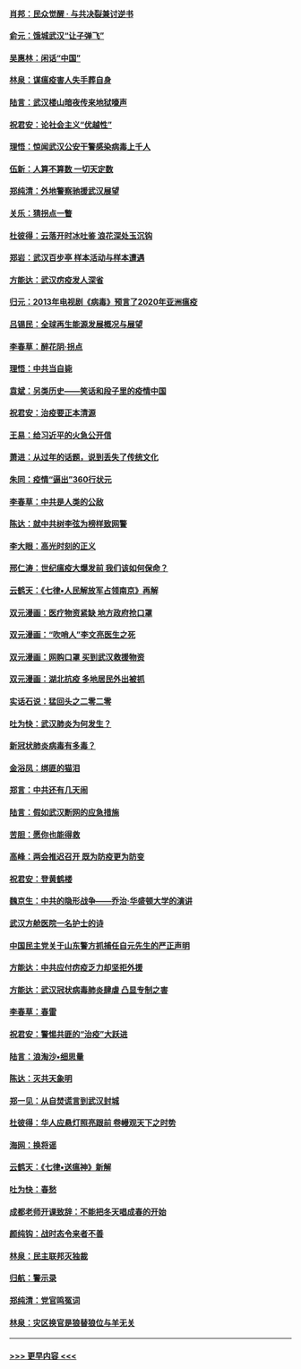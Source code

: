 #### [肖邦：民众觉醒 · 与共决裂兼讨逆书](../pages/nsc993/n11898435.md?t=02271031) 
#### [俞元：饿城武汉“让子弹飞”](../pages/nsc993/n11898344.md?t=02271031) 
#### [吴惠林：闲话“中国”](../pages/nsc993/n11898182.md?t=02271031) 
#### [林泉：谋瘟疫害人失手葬自身](../pages/nsc993/n11897892.md?t=02271031) 
#### [陆言：武汉楼山暗夜传来地狱嚎声](../pages/nsc993/n11897033.md?t=02271031) 
#### [祝君安：论社会主义“优越性”](../pages/nsc993/n11897005.md?t=02271031) 
#### [理悟：惊闻武汉公安干警感染病毒上千人](../pages/nsc993/n11896947.md?t=02271031) 
#### [伍新：人算不算数 一切天定数](../pages/nsc993/n11893372.md?t=02271031) 
#### [郑纯清：外地警察驰援武汉展望](../pages/nsc993/n11893115.md?t=02271031) 
#### [关乐：猜拐点一瞥](../pages/nsc993/n11893020.md?t=02271031) 
#### [杜彼得：云落开时冰吐鉴 浪花深处玉沉钩](../pages/nsc993/n11892107.md?t=02271031) 
#### [郑岩：武汉百步亭 样本活动与样本遭遇](../pages/nsc993/n11892310.md?t=02271031) 
#### [方能达：武汉疠疫发人深省](../pages/nsc993/n11891376.md?t=02271031) 
#### [归元：2013年电视剧《病毒》预言了2020年亚洲瘟疫](../pages/nsc993/n11891126.md?t=02271031) 
#### [吕锡民：全球再生能源发展概况与展望](../pages/nsc993/n11890613.md?t=02271031) 
#### [李春草：醉花阴·拐点](../pages/nsc993/n11890567.md?t=02271031) 
#### [理悟：中共当自毙](../pages/nsc993/n11890559.md?t=02271031) 
#### [袁斌：另类历史——笑话和段子里的疫情中国](../pages/nsc993/n11889243.md?t=02271031) 
#### [祝君安：治疫要正本清源](../pages/nsc993/n11889085.md?t=02271031) 
#### [王易：给习近平的火急公开信](../pages/nsc993/n11888225.md?t=02271031) 
#### [萧进：从过年的话题，说到丢失了传统文化](../pages/nsc993/n11887732.md?t=02271031) 
#### [朱同：疫情“逼出”360行状元](../pages/nsc993/n11887678.md?t=02271031) 
#### [李春草：中共是人类的公敌](../pages/nsc993/n11887656.md?t=02271031) 
#### [陈达：就中共树李弦为榜样致网警](../pages/nsc993/n11887625.md?t=02271031) 
#### [李大眼：高光时刻的正义](../pages/nsc993/n11887585.md?t=02271031) 
#### [邢仁涛：世纪瘟疫大爆发前 我们该如何保命？](../pages/nsc993/n11887535.md?t=02271031) 
#### [云鹤天：《七律▪人民解放军占领南京》再解](../pages/nsc993/n11887524.md?t=02271031) 
#### [双元漫画：医疗物资紧缺 地方政府抢口罩](../pages/nsc993/n11884744.md?t=02271031) 
#### [双元漫画：“吹哨人”李文亮医生之死](../pages/nsc993/n11884705.md?t=02271031) 
#### [双元漫画：网购口罩 买到武汉救援物资](../pages/nsc993/n11884670.md?t=02271031) 
#### [双元漫画：湖北抗疫 多地居民外出被抓](../pages/nsc993/n11884643.md?t=02271031) 
#### [实话石说：猛回头之二零二零](../pages/nsc993/n11883968.md?t=02271031) 
#### [吐为快：武汉肺炎为何发生？](../pages/nsc993/n11882180.md?t=02271031) 
#### [新冠状肺炎病毒有多毒？](../pages/nsc993/n11881790.md?t=02271031) 
#### [金浴凤：绑匪的猫泪](../pages/nsc993/n11880664.md?t=02271031) 
#### [郑言：中共还有几天闹](../pages/nsc993/n11880645.md?t=02271031) 
#### [陆言：假如武汉断网的应急措施](../pages/nsc993/n11880619.md?t=02271031) 
#### [苦胆：愿你也能得救](../pages/nsc993/n11880601.md?t=02271031) 
#### [高峰：两会推迟召开  既为防疫更为防变](../pages/nsc993/n11879977.md?t=02271031) 
#### [祝君安：登黄鹤楼](../pages/nsc993/n11880583.md?t=02271031) 
#### [魏京生：中共的隐形战争——乔治‧华盛顿大学的演讲](../pages/nsc993/n11879765.md?t=02271031) 
#### [武汉方舱医院一名护士的诗](../pages/nsc993/n11878480.md?t=02271031) 
#### [中国民主党关于山东警方抓捕任自元先生的严正声明](../pages/nsc993/n11877506.md?t=02271031) 
#### [方能达：中共应付疠疫乏力却坚拒外援](../pages/nsc993/n11877497.md?t=02271031) 
#### [方能达：武汉冠状病毒肺炎肆虐 凸显专制之害](../pages/nsc993/n11877475.md?t=02271031) 
#### [李春草：春雷](../pages/nsc993/n11876287.md?t=02271031) 
#### [祝君安：警惕共匪的“治疫”大跃进](../pages/nsc993/n11876084.md?t=02271031) 
#### [陆言：浪淘沙•细思量](../pages/nsc993/n11876071.md?t=02271031) 
#### [陈达：灭共天象明](../pages/nsc993/n11876063.md?t=02271031) 
#### [郑一见：从自焚谎言到武汉封城](../pages/nsc993/n11875621.md?t=02271031) 
#### [杜彼得：华人应悬灯照亮跟前 卷幔观天下之时势](../pages/nsc993/n11874822.md?t=02271031) 
#### [海网：换将谣](../pages/nsc993/n11873712.md?t=02271031) 
#### [云鹤天：《七律▪送瘟神》新解](../pages/nsc993/n11873598.md?t=02271031) 
#### [吐为快：春愁](../pages/nsc993/n11872801.md?t=02271031) 
#### [成都老师开课致辞：不能把冬天唱成春的开始](../pages/nsc993/n11872653.md?t=02271031) 
#### [颜纯钩：战时态令来者不善](../pages/nsc993/n11872011.md?t=02271031) 
#### [林泉：民主联邦灭独裁](../pages/nsc993/n11870998.md?t=02271031) 
#### [归航：警示录](../pages/nsc993/n11870963.md?t=02271031) 
#### [郑纯清：党官鸣冤词](../pages/nsc993/n11870938.md?t=02271031) 
#### [林泉：灾区换官是狼替狼位与羊无关](../pages/nsc993/n11870896.md?t=02271031) 

----
#### [ >>> 更早内容 <<< ](../indexes/nsc993-earlier.md)
